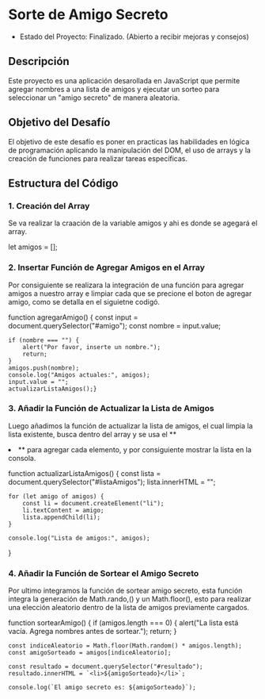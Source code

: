 <h1>Sorte de Amigo Secreto</h1>

- Estado del Proyecto: Finalizado. (Abierto a recibir mejoras y consejos)

<h2>Descripción</h2>
  Este proyecto es una aplicación desarollada en JavaScript que permite agregar nombres a una lista de amigos y ejecutar un sorteo para seleccionar un "amigo secreto" de manera aleatoria.
  
<h2>Objetivo del Desafío</h2>
  El objetivo de este desafío es poner en practicas las habilidades en lógica de programación aplicando la manipulación del DOM, el uso de arrays y la creación de funciones para realizar tareas específicas.
<h2>Estructura del Código</h2>
<h3>1. Creación del Array</h3>
Se va realizar la craación de la variable amigos y ahi es donde se agegará el array.

let amigos = [];

<h3>2. Insertar Función de Agregar Amigos en el Array </h3>
Por consiguiente se realizara la integración de una función para agregar amigos a nuestro array e limpiar cada que se precione el boton de agregar amigo, como se detalla en el siguietne codigó.

function agregarAmigo() {
    const input = document.querySelector("#amigo");
    const nombre = input.value;

    if (nombre === "") {
        alert("Por favor, inserte un nombre.");
        return;
    }
    amigos.push(nombre);
    console.log("Amigos actuales:", amigos);
    input.value = "";
    actualizarListaAmigos();}

 <h3>3. Añadir la Función de Actualizar la Lista de Amigos</h3>

Luego añadimos la función de actualizar la lista de amigos, el cual limpia la lista existente, busca dentro del array y se usa el ** <li> **  para agregar cada elemento, y por consiguiente mostrar la lista en la consola.
  
function actualizarListaAmigos() {
    const lista = document.querySelector("#listaAmigos");
    lista.innerHTML = "";

    for (let amigo of amigos) {
        const li = document.createElement("li");
        li.textContent = amigo;
        lista.appendChild(li);
    }

    console.log("Lista de amigos:", amigos);
} 

 <h3>4. Añadir la Función de Sortear el Amigo Secreto </h3>

Por ultimo integramos la función de sortear amigo secreto, esta función integra la generación de Math.rando,() y un Math.floor(), esto para realizar una elección aleatorio dentro de la lista de amigos previamente cargados.

function sortearAmigo() {
    if (amigos.length === 0) {
        alert("La lista está vacía. Agrega nombres antes de sortear.");
        return;
    }

    const indiceAleatorio = Math.floor(Math.random() * amigos.length);
    const amigoSorteado = amigos[indiceAleatorio];

    const resultado = document.querySelector("#resultado");
    resultado.innerHTML = `<li>${amigoSorteado}</li>`;

    console.log(`El amigo secreto es: ${amigoSorteado}`);
